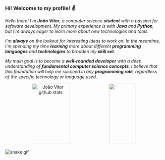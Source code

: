 ### **Hi! Welcome to my profile!** ✌️

*Hello there! I'm **João Vitor**, a computer science **student** with a passion for software development. My primary experience is with **Java** and **Python**, but I'm always eager to learn more about new technologies and tools.*

*I'm **always** on the lookout for interesting ideas to work on. In the meantime, I'm spending my time **learning** more about different **programming languages** and **technologies** to broaden my **skill set**.*

*My main goal is to become a **well-rounded developer** with a deep understanding of **fundamental computer science concepts**. I believe that this foundation will help me succeed in any **programming role**, regardless of the specific technology or language used.*

<div align="center">  
  <img width="49%" height="195px" src="https://github-readme-stats.vercel.app/api?username=joaovcguerra&show_icons=true&count_private=true&hide_border=true&title_color=00bfbf&icon_color=00bfbf&text_color=c9d1d9&bg_color=0d1117" alt="João Vitor github stats" /> 
  <img width="41%" height="195px" src="https://github-readme-stats.vercel.app/api/top-langs/?username=joaovcguerra&layout=compact&hide_border=true&title_color=00bfbf&text_color=00bfbf&bg_color=0d1117" />
</div>

![snake gif](https://github.com/joaovcguerra/joaovcguerra/blob/output/github-contribution-grid-snake.svg)
